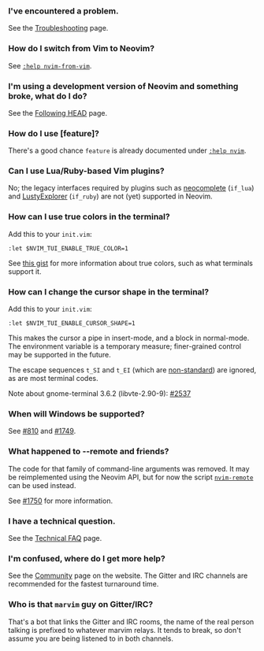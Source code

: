 ### I've encountered a problem.

See the [Troubleshooting](Troubleshooting) page.

### How do I switch from Vim to Neovim?

See [`:help nvim-from-vim`](http://neovim.io/doc/user/nvim_from_vim.html).

### I'm using a development version of Neovim and something broke, what do I do?

See the [Following HEAD](Following-HEAD) page.

### How do I use [feature]?

There's a good chance `feature` is already documented under [`:help nvim`](http://neovim.io/doc/user/nvim.html).

### Can I use Lua/Ruby-based Vim plugins?

No; the legacy interfaces required by plugins such as [neocomplete](https://github.com/Shougo/neocomplete.vim) (`if_lua`) and [LustyExplorer](https://github.com/sjbach/lusty) (`if_ruby`) are not (yet) supported in Neovim.

### How can I use true colors in the terminal?

Add this to your `init.vim`:

```vim
:let $NVIM_TUI_ENABLE_TRUE_COLOR=1
```

See [this gist](https://gist.github.com/XVilka/8346728) for more information about true colors, such as what terminals support it.

### How can I change the cursor shape in the terminal?

Add this to your `init.vim`:

```vim
:let $NVIM_TUI_ENABLE_CURSOR_SHAPE=1
```

This makes the cursor a pipe in insert-mode, and a block in normal-mode. The environment variable is a temporary measure; finer-grained control may be supported in the future.

The escape sequences `t_SI` and `t_EI` (which are [non-standard](https://groups.google.com/d/msg/vim_dev/biVcXiYcLRw/zumrjo6gP4oJ)) are ignored, as are most terminal codes. 

Note about gnome-terminal 3.6.2 (libvte-2.90-9): [#2537](https://github.com/neovim/neovim/issues/2537)

### When will Windows be supported?

See [#810](https://github.com/neovim/neovim/pull/810) and [#1749](https://github.com/neovim/neovim/issues/1749).

### What happened to --remote and friends?

The code for that family of command-line arguments was removed. It may be reimplemented using the Neovim API, but for now the script [`nvim-remote`](https://github.com/mhinz/nvim-remote) can be used instead.

See [#1750](https://github.com/neovim/neovim/issues/1750) for more information.

### I have a technical question.

See the [Technical FAQ](https://github.com/neovim/neovim/wiki/Technical-FAQ) page.

### I'm confused, where do I get more help?

See the [Community](http://neovim.io/community/) page on the website. The Gitter and IRC channels are recommended for the fastest turnaround time.

### Who is that `marvim` guy on Gitter/IRC?

That's a bot that links the Gitter and IRC rooms, the name of the real person talking is prefixed to whatever marvim relays. It tends to break, so don't assume you are being listened to in both channels.